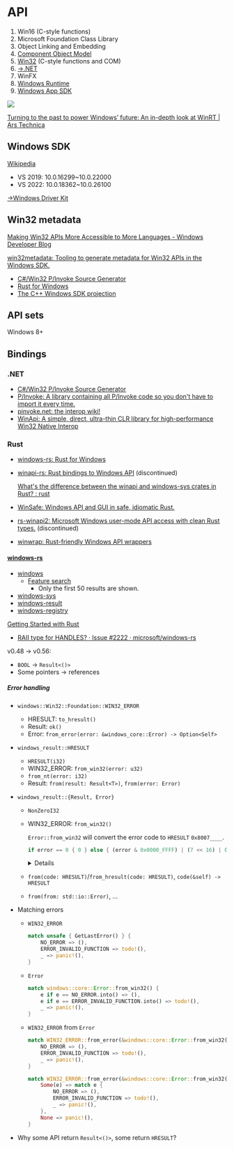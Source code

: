 # API
1. Win16 (C-style functions)
2. Microsoft Foundation Class Library
3. Object Linking and Embedding
4. [Component Object Model](COM/README.md)
5. [Win32](Win32/README.md) (C-style functions and COM)
6. [→.NET](https://github.com/Chaoses-Ib/.NET)
7. WinFX
8. [Windows Runtime](WinRT/README.md)
9. [Windows App SDK](AppSDK/README.md)

![](https://cdn.arstechnica.net/wp-content/uploads/2012/10/winrt.png)

[Turning to the past to power Windows’ future: An in-depth look at WinRT | Ars Technica](https://arstechnica.com/features/2012/10/windows-8-and-winrt-everything-old-is-new-again/)

## Windows SDK
[Wikipedia](https://en.wikipedia.org/wiki/Microsoft_Windows_SDK)

- VS 2019: 10.0.16299~10.0.22000
- VS 2022: 10.0.18362~10.0.26100

[→Windows Driver Kit](../../Kernel/Drivers/README.md#windows-driver-kit)

## Win32 metadata
[Making Win32 APIs More Accessible to More Languages - Windows Developer Blog](https://blogs.windows.com/windowsdeveloper/2021/01/21/making-win32-apis-more-accessible-to-more-languages/)

[win32metadata: Tooling to generate metadata for Win32 APIs in the Windows SDK.](https://github.com/microsoft/win32metadata)
- [C#/Win32 P/Invoke Source Generator](https://github.com/microsoft/CsWin32)
- [Rust for Windows](https://github.com/microsoft/windows-rs)
- [The C++ Windows SDK projection](https://github.com/microsoft/cppwin32)

## API sets
Windows 8+

## Bindings
### .NET
- [C#/Win32 P/Invoke Source Generator](https://github.com/microsoft/CsWin32)
- [P/Invoke: A library containing all P/Invoke code so you don't have to import it every time.](https://github.com/dotnet/pinvoke)
- [pinvoke.net: the interop wiki!](https://pinvoke.net/)
- [WinApi: A simple, direct, ultra-thin CLR library for high-performance Win32 Native Interop](https://github.com/prasannavl/WinApi)

### Rust
- [windows-rs: Rust for Windows](#windows-rs)

- [winapi-rs: Rust bindings to Windows API](https://github.com/retep998/winapi-rs) (discontinued)

  [What's the difference between the winapi and windows-sys crates in Rust? : rust](https://www.reddit.com/r/rust/comments/12b6c5u/whats_the_difference_between_the_winapi_and/)

- [WinSafe: Windows API and GUI in safe, idiomatic Rust.](https://github.com/rodrigocfd/winsafe)
- [rs-winapi2: Microsoft Windows user-mode API access with clean Rust types.](https://github.com/MauriceKayser/rs-winapi2) (discontinued)
- [winwrap: Rust-friendly Windows API wrappers](https://github.com/takubokudori/winwrap)

#### [windows-rs](https://github.com/microsoft/windows-rs)
- [windows](https://microsoft.github.io/windows-docs-rs/doc/windows/)
  - [Feature search](https://microsoft.github.io/windows-rs/features/#/master)
    - Only the first 50 results are shown.
- [windows-sys](https://docs.rs/windows-sys/)
- [windows-result](https://docs.rs/windows-result/)
- [windows-registry](https://docs.rs/windows-registry/)

[Getting Started with Rust](https://kennykerr.ca/rust-getting-started/index.html)

- [RAII type for HANDLES? · Issue #2222 · microsoft/windows-rs](https://github.com/microsoft/windows-rs/issues/2222)

v0.48 → v0.56:
- `BOOL` → `Result<()>`
- Some pointers → references

##### Error handling
- `windows::Win32::Foundation::WIN32_ERROR`
  - HRESULT: `to_hresult()`
  - Result: `ok()`
  - Error: `from_error(error: &windows_core::Error) -> Option<Self>`
- `windows_result::HRESULT`
  - `HRESULT(i32)`
  - WIN32_ERROR: `from_win32(error: u32)`
  - `from_nt(error: i32)`
  - Result: `from(result: Result<T>)`, `from(error: Error)`
- `windows_result::{Result, Error}`
  - `NonZeroI32`
  - WIN32_ERROR: `from_win32()`

    `Error::from_win32` will convert the error code to `HRESULT` `0x8007____`.
    ```rust
    if error == 0 { 0 } else { (error & 0x0000_FFFF) | (7 << 16) | 0x8000_0000 }
    ```

    <details>
    This means code like this will be silently broken:
    ```rust
    match Func().ok() {
        Ok(_) => (),
        Err(e) => match e.code() {
          // Never match
          ERROR_INVALID_FUNCTION => todo!(),
          // Always match
          _ => panic!(),
        }
    }
    ```

    To convert it back, use `WIN32_ERROR::from_error`. For example:
    ```rust
    match Func().ok() {
        Ok(_) => (),
        Err(e) => match WIN32_ERROR::from_error(e).unwrap_or_default() {
          ERROR_INVALID_FUNCTION => todo!(),
          _ => panic!(),
        }
    }
    ```

    However, `HRESULT` and `WIN32_ERROR` cannot be directly compared anymore.
    </details>

  - `from(code: HRESULT)`/`from_hresult(code: HRESULT)`, `code(&self) -> HRESULT`
  - `from(from: std::io::Error)`, ...

- Matching errors
  - `WIN32_ERROR`
    ```rust
    match unsafe { GetLastError() } {
        NO_ERROR => (),
        ERROR_INVALID_FUNCTION => todo!(),
        _ => panic!(),
    }
    ```
  - `Error`
    ```rust
    match windows::core::Error::from_win32() {
        e if e == NO_ERROR.into() => (),
        e if e == ERROR_INVALID_FUNCTION.into() => todo!(),
        _ => panic!(),
    }
    ```
  - `WIN32_ERROR` from `Error`
    ```rust
    match WIN32_ERROR::from_error(&windows::core::Error::from_win32()).unwrap() {
        NO_ERROR => (),
        ERROR_INVALID_FUNCTION => todo!(),
        _ => panic!(),
    }
    ```
    ```rust
    match WIN32_ERROR::from_error(&windows::core::Error::from_win32()) {
        Some(e) => match e {
            NO_ERROR => (),
            ERROR_INVALID_FUNCTION => todo!(),
            _ => panic!(),
        },
        None => panic!(),
    }
    ```
- Why some API return `Result<()>`, some return `HRESULT`?